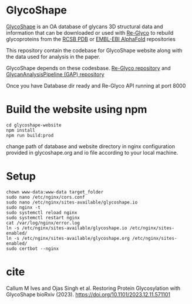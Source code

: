 # GlycoShape

[GlycoShape](https://glycoshape.org) is an OA database of glycans 3D structural data and information that can be downloaded or used with [Re-Glyco](https://glycoshape.org/reglyco) to rebuild glycoproteins from the [RCSB PDB](https://www.rcsb.org/) or [EMBL-EBI AlphaFold](https://alphafold.ebi.ac.uk) repositories

This repository contain the codebase for GlycoShape website along with the data used for analysis in the paper.


GlycoShape depends on these codesbase.
[Re-Glyco repository](https://github.com/Ojas-Singh/Re-Glyco)  and 
[GlycanAnalysisPipeline (GAP) repository](https://github.com/Ojas-Singh/GlycanAnalysisPipeline)


Once you have Database dir ready and Re-Glyco API running at port 8000

# Build the website using npm

```
cd glycoshape-website
npm install
npm run build:prod
```

change path of database and website directory in nginx configuration provided in glycoshape.org and io file according to your local machine.

# Setup

```
chown www-data:www-data target_folder
sudo nano /etc/nginx/cors.conf
sudo nano /etc/nginx/sites-available/glycoshape.io
sudo nginx -t
sudo systemctl reload nginx
sudo systemctl restart nginx
cat /var/log/nginx/error.log
ln -s /etc/nginx/sites-available/glycoshape.io /etc/nginx/sites-enabled/
ln -s /etc/nginx/sites-available/glycoshape.org /etc/nginx/sites-enabled/
sudo certbot --nginx

```



# cite 

Callum M Ives and Ojas Singh et al. Restoring Protein Glycosylation with GlycoShape bioRxiv (2023).
https://doi.org/10.1101/2023.12.11.571101